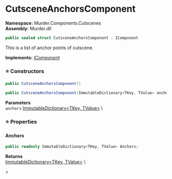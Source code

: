 # CutsceneAnchorsComponent

**Namespace:** Murder.Components.Cutscenes \
**Assembly:** Murder.dll

```csharp
public sealed struct CutsceneAnchorsComponent : IComponent
```

This is a list of anchor points of cutscene.

**Implements:** _[IComponent](../..//Bang/Components/IComponent.html)_

### ⭐ Constructors
```csharp
public CutsceneAnchorsComponent()
```

```csharp
public CutsceneAnchorsComponent(ImmutableDictionary<TKey, TValue> anchors)
```

**Parameters** \
`anchors` [ImmutableDictionary\<TKey, TValue\>](https://learn.microsoft.com/en-us/dotnet/api/System.Collections.Immutable.ImmutableDictionary-2?view=net-7.0) \

### ⭐ Properties
#### Anchors
```csharp
public readonly ImmutableDictionary<TKey, TValue> Anchors;
```

**Returns** \
[ImmutableDictionary\<TKey, TValue\>](https://learn.microsoft.com/en-us/dotnet/api/System.Collections.Immutable.ImmutableDictionary-2?view=net-7.0) \


⚡